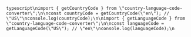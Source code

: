 ```typescript\nimport { getCountryCode } from \"country-language-code-converter\";\n\nconst countryCode = getCountryCode(\"en\"); // \"US\"\nconsole.log(countryCode);\n\nimport { getLanguageCode } from \"country-language-code-converter\";\n\nconst languageCode = getLanguageCode(\"US\"); // \"en\"\nconsole.log(languageCode);\n```
